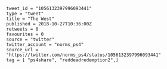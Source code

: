 ```
tweet_id = "1056132397996093441"
type = "tweet"
title = "The West"
published = 2018-10-27T10:36:00Z
retweets = 0
favourites = 0
source = "twitter"
twitter_account = "norms_ps4"
source_url = "https://twitter.com/norms_ps4/status/1056132397996093441"
tag = [ "ps4share", "reddeadredemption2",]
```

<p class='image'><img src='https://mnf.m17s.net/2018/10/27/Dqgi0NOWoAE0T8C.jpg' alt=''></p>

